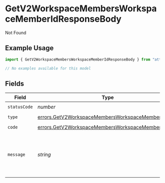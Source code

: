 # GetV2WorkspaceMembersWorkspaceMemberIdResponseBody

Not Found

## Example Usage

```typescript
import { GetV2WorkspaceMembersWorkspaceMemberIdResponseBody } from "attio-js/models/errors";

// No examples available for this model
```

## Fields

| Field                                                                                                                  | Type                                                                                                                   | Required                                                                                                               | Description                                                                                                            | Example                                                                                                                |
| ---------------------------------------------------------------------------------------------------------------------- | ---------------------------------------------------------------------------------------------------------------------- | ---------------------------------------------------------------------------------------------------------------------- | ---------------------------------------------------------------------------------------------------------------------- | ---------------------------------------------------------------------------------------------------------------------- |
| `statusCode`                                                                                                           | *number*                                                                                                               | :heavy_check_mark:                                                                                                     | N/A                                                                                                                    |                                                                                                                        |
| `type`                                                                                                                 | [errors.GetV2WorkspaceMembersWorkspaceMemberIdType](../../models/errors/getv2workspacemembersworkspacememberidtype.md) | :heavy_check_mark:                                                                                                     | N/A                                                                                                                    |                                                                                                                        |
| `code`                                                                                                                 | [errors.GetV2WorkspaceMembersWorkspaceMemberIdCode](../../models/errors/getv2workspacemembersworkspacememberidcode.md) | :heavy_check_mark:                                                                                                     | N/A                                                                                                                    |                                                                                                                        |
| `message`                                                                                                              | *string*                                                                                                               | :heavy_check_mark:                                                                                                     | N/A                                                                                                                    | Workspace member with ID "50cf242c-7fa3-4cad-87d0-75b1af71c57b" not found.                                             |